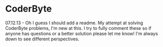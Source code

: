 CoderByte
=========

07.12.13 - Oh I guess I should add a readme. My attempt at solving CoderByte problems, I'm new at this. I try to fully comment these so if anyone has questions or a better solution please let me know! I'm always down to see different perspectives.
